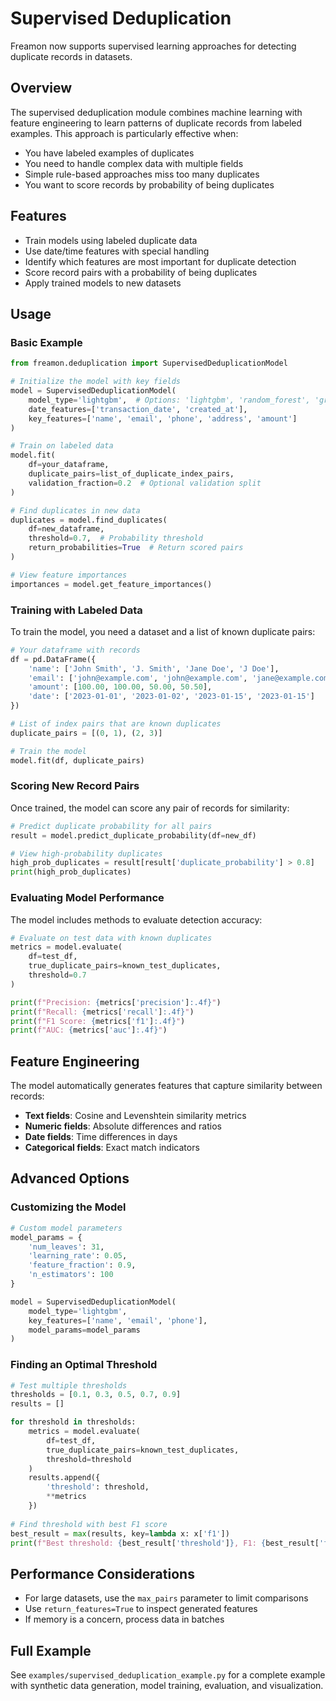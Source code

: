 # Supervised Deduplication

Freamon now supports supervised learning approaches for detecting duplicate records in datasets.

## Overview

The supervised deduplication module combines machine learning with feature engineering to learn patterns of duplicate records from labeled examples. This approach is particularly effective when:

- You have labeled examples of duplicates
- You need to handle complex data with multiple fields
- Simple rule-based approaches miss too many duplicates
- You want to score records by probability of being duplicates

## Features

- Train models using labeled duplicate data
- Use date/time features with special handling
- Identify which features are most important for duplicate detection
- Score record pairs with a probability of being duplicates
- Apply trained models to new datasets

## Usage

### Basic Example

```python
from freamon.deduplication import SupervisedDeduplicationModel

# Initialize the model with key fields
model = SupervisedDeduplicationModel(
    model_type='lightgbm',  # Options: 'lightgbm', 'random_forest', 'gradient_boosting'
    date_features=['transaction_date', 'created_at'],
    key_features=['name', 'email', 'phone', 'address', 'amount']
)

# Train on labeled data
model.fit(
    df=your_dataframe,
    duplicate_pairs=list_of_duplicate_index_pairs,
    validation_fraction=0.2  # Optional validation split
)

# Find duplicates in new data
duplicates = model.find_duplicates(
    df=new_dataframe,
    threshold=0.7,  # Probability threshold
    return_probabilities=True  # Return scored pairs
)

# View feature importances
importances = model.get_feature_importances()
```

### Training with Labeled Data

To train the model, you need a dataset and a list of known duplicate pairs:

```python
# Your dataframe with records
df = pd.DataFrame({
    'name': ['John Smith', 'J. Smith', 'Jane Doe', 'J Doe'],
    'email': ['john@example.com', 'john@example.com', 'jane@example.com', 'jane@example.com'],
    'amount': [100.00, 100.00, 50.00, 50.50],
    'date': ['2023-01-01', '2023-01-02', '2023-01-15', '2023-01-15']
})

# List of index pairs that are known duplicates
duplicate_pairs = [(0, 1), (2, 3)]

# Train the model
model.fit(df, duplicate_pairs)
```

### Scoring New Record Pairs

Once trained, the model can score any pair of records for similarity:

```python
# Predict duplicate probability for all pairs
result = model.predict_duplicate_probability(df=new_df)

# View high-probability duplicates
high_prob_duplicates = result[result['duplicate_probability'] > 0.8]
print(high_prob_duplicates)
```

### Evaluating Model Performance

The model includes methods to evaluate detection accuracy:

```python
# Evaluate on test data with known duplicates
metrics = model.evaluate(
    df=test_df,
    true_duplicate_pairs=known_test_duplicates,
    threshold=0.7
)

print(f"Precision: {metrics['precision']:.4f}")
print(f"Recall: {metrics['recall']:.4f}")
print(f"F1 Score: {metrics['f1']:.4f}")
print(f"AUC: {metrics['auc']:.4f}")
```

## Feature Engineering

The model automatically generates features that capture similarity between records:

- **Text fields**: Cosine and Levenshtein similarity metrics
- **Numeric fields**: Absolute differences and ratios
- **Date fields**: Time differences in days
- **Categorical fields**: Exact match indicators

## Advanced Options

### Customizing the Model

```python
# Custom model parameters
model_params = {
    'num_leaves': 31,
    'learning_rate': 0.05,
    'feature_fraction': 0.9,
    'n_estimators': 100
}

model = SupervisedDeduplicationModel(
    model_type='lightgbm',
    key_features=['name', 'email', 'phone'],
    model_params=model_params
)
```

### Finding an Optimal Threshold

```python
# Test multiple thresholds
thresholds = [0.1, 0.3, 0.5, 0.7, 0.9]
results = []

for threshold in thresholds:
    metrics = model.evaluate(
        df=test_df, 
        true_duplicate_pairs=known_test_duplicates,
        threshold=threshold
    )
    results.append({
        'threshold': threshold,
        **metrics
    })
    
# Find threshold with best F1 score
best_result = max(results, key=lambda x: x['f1'])
print(f"Best threshold: {best_result['threshold']}, F1: {best_result['f1']:.4f}")
```

## Performance Considerations

- For large datasets, use the `max_pairs` parameter to limit comparisons
- Use `return_features=True` to inspect generated features
- If memory is a concern, process data in batches

## Full Example

See `examples/supervised_deduplication_example.py` for a complete example with synthetic data generation, model training, evaluation, and visualization.